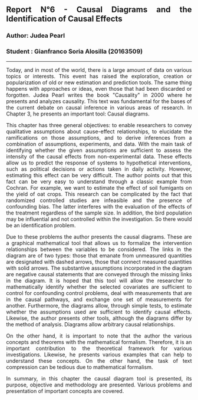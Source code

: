 ## <p style='text-align: justify;'> **Report N°6 - Causal Diagrams and the Identification of Causal Effects** 
### Author: Judea Pearl
### Student : Gianfranco Soria Alosilla (20163509)
---
<p style='text-align: justify;'>Today, and in most of the world, there is a large amount of data on various topics or interests. This event has raised the exploration, creation or popularization of old or new estimation and prediction tools. The same thing happens with approaches or ideas, even those that had been discarded or forgotten. Judea Pearl writes the book "Causality" in 2000 where he presents and analyzes causality. This text was fundamental for the bases of the current debate on causal inference in various areas of research. In Chapter 3, he presents an important tool: Causal diagrams.

<p style='text-align: justify;'>This chapter has three general objectives: to enable researchers to convey qualitative assumptions about cause-effect relationships, to elucidate the ramifications on those assumptions, and to derive inferences from a combination of assumptions, experiments, and data. With the main task of identifying whether the given assumptions are sufficient to assess the intensity of the causal effects from non-experimental data. These effects allow us to predict the response of systems to hypothetical interventions, such as political decisions or actions taken in daily activity. However, estimating this effect can be very difficult. The author points out that this fact can be very easy to understand through a classic example from Cochran. For example, we want to estimate the effect of soil fumigants on the yield of oat crops. This research can be complicated by the fact that randomized controlled studies are infeasible and the presence of confounding bias. The latter interferes with the evaluation of the effects of the treatment regardless of the sample size. In addition, the bird population may be influential and not controlled within the investigation. So there would be an identification problem.

<p style='text-align: justify;'>Due to these problems the author presents the causal diagrams. These are a graphical mathematical tool that allows us to formalize the intervention relationships between the variables to be considered. The links in the diagram are of two types: those that emanate from unmeasured quantities are designated with dashed arrows, those that connect measured quantities with solid arrows. The substantive assumptions incorporated in the diagram are negative causal statements that are conveyed through the missing links in the diagram. It is hoped that this tool will allow the researcher to mathematically identify whether the selected covariates are sufficient to control for confounding control problems, deal with measurements that are in the causal pathways, and exchange one set of measurements for another. Furthermore, the diagrams allow, through simple tests, to estimate whether the assumptions used are sufficient to identify causal effects. Likewise, the author presents other tools, although the diagrams differ by the method of analysis. Diagrams allow arbitrary causal relationships.
<p style='text-align: justify;'>On the other hand, it is important to note that the author the various concepts and theorems with the mathematical formalism. Therefore, it is an important contribution to the theoretical framework for various investigations. Likewise, he presents various examples that can help to understand these concepts. On the other hand, the task of text compression can be tedious due to mathematical formalism.

<p style='text-align: justify;'>In summary, in this chapter the causal diagram tool is presented, its purpose, objective and methodology are presented. Various problems and presentation of important concepts are covered.
